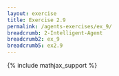 ```yaml
---
layout: exercise
title: Exercise 2.9
permalink: /agents-exercises/ex_9/
breadcrumb: 2-Intelligent-Agent
breadcrumb2: ex_9
breadcrumb5: ex2.9
---
```


{% include mathjax_support %}

